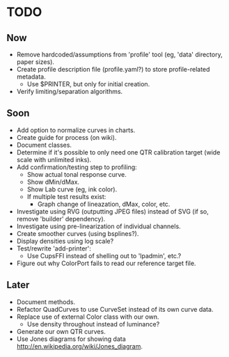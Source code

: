 # TODO


## Now

- Remove hardcoded/assumptions from 'profile' tool (eg, 'data' directory, paper sizes).
- Create profile description file (profile.yaml?) to store profile-related metadata.
  - Use $PRINTER, but only for initial creation.
- Verify limiting/separation algorithms.


## Soon

- Add option to normalize curves in charts.
- Create guide for process (on wiki).
- Document classes.
- Determine if it's possible to only need one QTR calibration target (wide scale with unlimited inks).
- Add confirmation/testing step to profiling:
  - Show actual tonal response curve.
  - Show dMin/dMax.
  - Show Lab curve (eg, ink color).
  - If multiple test results exist:
    - Graph change of lineazation, dMax, color, etc.
- Investigate using RVG (outputting JPEG files) instead of SVG (if so, remove 'builder' dependency).
- Investigate using pre-linearization of individual channels.
- Create smoother curves (using bsplines?).
- Display densities using log scale?
- Test/rewrite 'add-printer':
  - Use CupsFFI instead of shelling out to 'lpadmin', etc.?
- Figure out why ColorPort fails to read our reference target file.


## Later

- Document methods.
- Refactor QuadCurves to use CurveSet instead of its own curve data.
- Replace use of external Color class with our own.
  - Use density throughout instead of luminance?
- Generate our own QTR curves.
- Use Jones diagrams for showing data <http://en.wikipedia.org/wiki/Jones_diagram>.